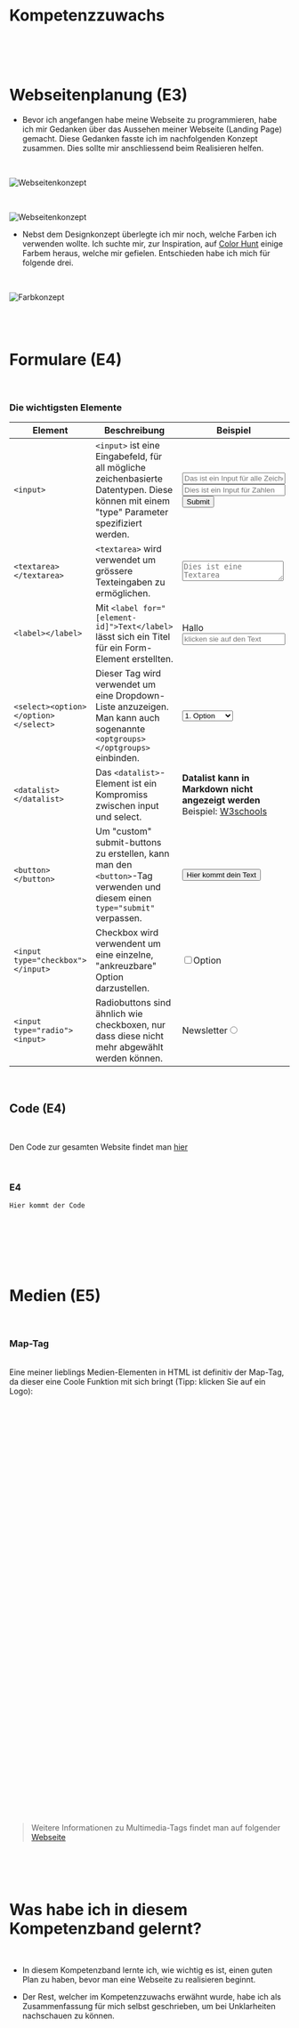 # Kompetenzzuwachs


<br>
<br>
<br>


# Webseitenplanung (E3)

- Bevor ich angefangen habe meine Webseite zu programmieren, habe ich mir Gedanken über das Aussehen meiner Webseite (Landing Page) gemacht.
Diese Gedanken fasste ich im nachfolgenden Konzept zusammen. Dies sollte mir anschliessend beim Realisieren helfen.

<br>

![Webseitenkonzept](/Sonstiges/imgs/mockupPhone.png)

<br>

![Webseitenkonzept](/Sonstiges/imgs/mockupLaptop.png)


- Nebst dem Designkonzept überlegte ich mir noch, welche Farben ich verwenden wollte.
Ich suchte mir, zur Inspiration, auf [Color Hunt](https://colorhunt.co/) einige Farbem heraus, welche mir gefielen.
Entschieden habe ich mich für folgende drei.

<br>

![Farbkonzept](/Sonstiges/imgs/Farbkonzept.png)


<br>


<br>

# Formulare (E4)


<br>

### Die wichtigsten Elemente

Element         | Beschreibung          | Beispiel
----------------|-----------------------| ----
`<input>`       | `<input>` ist eine Eingabefeld, für all mögliche zeichenbasierte Datentypen. Diese können mit einem "type" Parameter spezifiziert werden.      | <input placeholder="Das ist ein Input für alle Zeichen"><input type="number" placeholder="Dies ist ein Input für Zahlen"><input type="submit">
`<textarea></textarea>`     | `<textarea>` wird verwendet um grössere Texteingaben zu ermöglichen.     | <textarea style="resize:vertical; min-height: 30px; max-height: 75px;" placeholder="Dies ist eine Textarea"></textarea>
`<label></label>`       | Mit `<label for="[element-id]">Text</label>` lässt sich ein Titel für ein Form-Element erstellten. | <label for="input1">Hallo</label><input id="input1" placeholder="klicken sie auf den Text">
`<select><option></option></select>` | Dieser Tag wird verwendet um eine Dropdown-Liste anzuzeigen. Man kann auch sogenannte `<optgroups></optgroups>` einbinden. | <select><optgroup label="1-2 Option"><option>1. Option</option><option>2. Option</option></optgroup></select>
`<datalist></datalist>` | Das `<datalist>`-Element ist ein Kompromiss zwischen input und select. | **Datalist kann in Markdown nicht angezeigt werden**<br>Beispiel: [W3schools](https://www.w3schools.com/tags/tag_datalist.asp)
`<button></button>` | Um "custom" submit-buttons zu erstellen, kann man den `<button>`-Tag verwenden und diesem einen `type="submit"` verpassen. | <button type="submit">Hier kommt dein Text</button>
`<input type="checkbox"></input>` | Checkbox wird verwendent um eine einzelne, "ankreuzbare" Option darzustellen. | <input type="checkbox">Option</checkbox>
`<input type="radio"><input>` | Radiobuttons sind ähnlich wie checkboxen, nur dass diese nicht mehr abgewählt werden können. | <label for="radio">Newsletter<label><input type="radio" id="radio">


<br>

## Code (E4)

<br>

Den Code zur gesamten Website findet man [hier](https://github.com/timmarletaz/M293-V3)

<br>

### E4

    Hier kommt der Code

<br>
<br>
<br>


<br>
<br>

# Medien (E5)

<br>

### Map-Tag
<br>
Eine meiner lieblings Medien-Elementen in HTML ist definitiv der Map-Tag, da dieser eine Coole Funktion mit sich bringt (Tipp: klicken Sie auf ein Logo):

<img src="https://i.ytimg.com/vi/o0wfgrL07oI/maxresdefault.jpg" alt="" usemap="#map1719346753244">
<map id="map1719346753244" name="map1719346753244"><area shape="rect" coords="114,149,443,483" title="DuckDuckGo" alt="DuckDuckGo" href="https:duckduckgo.com" target="_blank"><area shape="rect" coords="832,146,1164,481" title="Google" alt="Google" href="https:google.com" target="_blank"></map>

<div style="position:relative; height:720px; width:1280px; background:url(https://i.ytimg.com/vi/o0wfgrL07oI/maxresdefault.jpg) 0 0 no-repeat;"><a style="position:absolute; top:149px; left:114px; width:329px; height:334px;" title="DuckDuckGo" alt="DuckDuckGo" href="https://www.duckduckgo.com" target="_blank"></a><a style="position:absolute; top:146px; left:832px; width:332px; height:335px;" title="Google" alt="Google" href="https://www.google.com" target="_blank"></a></div>

<br>
<br>

 > Weitere Informationen zu Multimedia-Tags findet man auf folgender [Webseite](https://www.almabetter.com/bytes/tutorials/html/multimedia-in-html)

<br>
<br>
<br>



# Was habe ich in diesem Kompetenzband gelernt?
<br>

- In diesem Kompetenzband lernte ich, wie wichtig es ist, einen guten Plan zu haben, bevor man eine Webseite zu realisieren beginnt.

- Der Rest, welcher im Kompetenzzuwachs erwähnt wurde, habe ich als Zusammenfassung für mich selbst geschrieben, um bei Unklarheiten nachschauen zu können.


<br>
<br>
<br>

